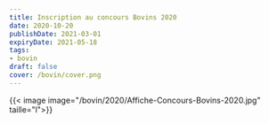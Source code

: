 ```yaml
---
title: Inscription au concours Bovins 2020
date: 2020-10-20
publishDate: 2021-03-01
expiryDate: 2021-05-18
tags:
- bovin
draft: false
cover: /bovin/cover.png
---
```


<!--more-->

{{< image image="/bovin/2020/Affiche-Concours-Bovins-2020.jpg" taille="l">}}
